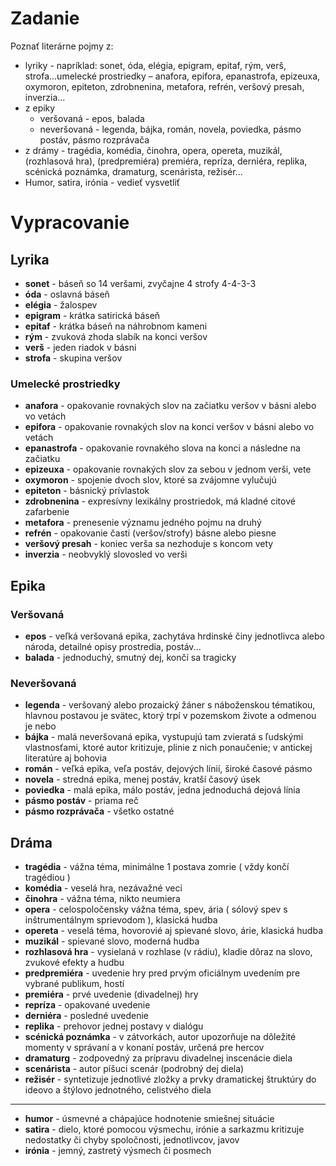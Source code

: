 # Zadanie

Poznať literárne pojmy z:
- lyriky - napríklad: sonet, óda, elégia, epigram, epitaf, rým, verš, strofa...umelecké prostriedky – anafora, epifora, epanastrofa, epizeuxa, oxymoron, epiteton, zdrobnenina, metafora, refrén, veršový presah, inverzia...
- z epiky 
  - veršovaná - epos, balada
  - neveršovaná - legenda, bájka, román, novela, poviedka, pásmo postáv, pásmo rozprávača
- z drámy - tragédia, komédia, činohra, opera, opereta, muzikál, (rozhlasová hra), (predpremiéra) premiéra, repríza, derniéra, replika, scénická poznámka, dramaturg, scenárista, režisér...
- Humor, satira, irónia - vedieť vysvetliť


# Vypracovanie

## Lyrika

- **sonet** - báseň so 14 veršami, zvyčajne 4 strofy 4-4-3-3
- **óda** - oslavná báseň
- **elégia** - žalospev
- **epigram** - krátka satirická báseň
- **epitaf** - krátka báseň na náhrobnom kameni
- **rým** - zvuková zhoda slabík na konci veršov
- **verš** - jeden riadok v básni
- **strofa** - skupina veršov

### Umelecké prostriedky

- **anafora** - opakovanie rovnakých slov na začiatku veršov v básni alebo vo vetách
- **epifora** - opakovanie rovnakých slov na konci veršov v básni alebo vo vetách
- **epanastrofa** - opakovanie rovnakého slova na konci a následne na začiatku
- **epizeuxa** - opakovanie rovnakých slov za sebou v jednom verši, vete
- **oxymoron** - spojenie dvoch slov, ktoré sa zvájomne vylučujú
- **epiteton** - básnický prívlastok
- **zdrobnenina** - expresívny lexikálny prostriedok, má kladné citové zafarbenie
- **metafora** - prenesenie významu jedného pojmu na druhý
- **refrén** - opakovanie časti (veršov/strofy) básne alebo piesne
- **veršový presah** - koniec verša sa nezhoduje s koncom vety
- **inverzia** - neobvyklý slovosled vo verši

## Epika

### Veršovaná

- **epos** - veľká veršovaná epika, zachytáva hrdinské činy jednotlivca alebo národa, detailné opisy prostredia, postáv...
- **balada** - jednoduchý, smutný dej, končí sa tragicky

### Neveršovaná

- **legenda** - veršovaný alebo prozaický žáner s náboženskou tématikou, hlavnou postavou je svätec, ktorý trpí v pozemskom živote a odmenou je nebo
- **bájka** - malá neveršovaná epika, vystupujú tam zvieratá s ľudskými vlastnosťami, ktoré autor kritizuje, plinie z nich ponaučenie; v antickej literatúre aj bohovia
- **román** - veľká epika, veľa postáv, dejových línií, široké časové pásmo
- **novela** - stredná epika, menej postáv, kratší časový úsek
- **poviedka** - malá epika, málo postáv, jedna jednoduchá dejová línia
- **pásmo postáv** - priama reč
- **pásmo rozprávača** - všetko ostatné

## Dráma

- **tragédia** - vážna téma, minimálne 1 postava zomrie ( vždy končí tragédiou )
- **komédia** - veselá hra, nezávažné veci
- **činohra** - vážna téma, nikto neumiera
- **opera** - celospoločensky vážna téma, spev, ária ( sólový spev s inštrumentálnym sprievodom ), klasická hudba
- **opereta** - veselá téma, hovorovié aj spievané slovo, árie, klasická hudba
- **muzikál** - spievané slovo, moderná hudba
- **rozhlasová hra** - vysielaná v rozhlase (v rádiu), kladie dôraz na slovo, zvukové efekty a hudbu
- **predpremiéra** - uvedenie hry pred prvým oficiálnym uvedením pre vybrané publikum, hostí
- **premiéra** - prvé uvedenie (divadelnej) hry
- **repríza** - opakované uvedenie
- **derniéra** - posledné uvedenie
- **replika** - prehovor jednej postavy v dialógu
- **scénická poznámka** - v zátvorkách, autor upozorňuje na dôležité momenty v správaní a v konaní postáv, určená pre hercov
- **dramaturg** - zodpovedný za prípravu divadelnej inscenácie diela
- **scenárista** - autor píšuci scenár (podrobný dej diela)
- **režisér** - syntetizuje jednotlivé zložky a prvky dramatickej štruktúry do ideovo a štýlovo jednotného, celistvého diela

---

- **humor** - úsmevné a chápajúce hodnotenie smiešnej situácie
- **satira** - dielo, ktoré pomocou výsmechu, irónie a sarkazmu kritizuje nedostatky či chyby spoločnosti, jednotlivcov, javov
- **irónia** - jemný, zastretý výsmech či posmech